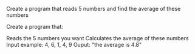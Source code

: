 Create a program that reads 5 numbers and find the average of these numbers

Create a program that:

Reads the 5 numbers you want
Calculates the average of these numbers
Input example: 4, 6, 1, 4, 9
Ouput: "the average is 4.8"
